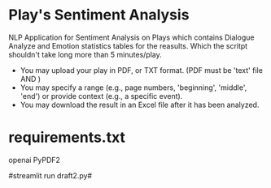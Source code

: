 # Play's Sentiment Analysis
NLP Application for Sentiment Analysis on Plays which contains Dialogue Analyze and Emotion statistics tables for the reasults. Which the scritpt shouldn't take long more than 5 minutes/play.
  - You may upload your play in PDF, or TXT format. (PDF must be 'text' file AND )
  - You may specify a range (e.g., page numbers, 'beginning', 'middle', 'end') or provide context (e.g., a specific event).
  - You may download the result in an Excel file after it has been analyzed.

# requirements.txt
openai
PyPDF2

#streamlit run draft2.py#
